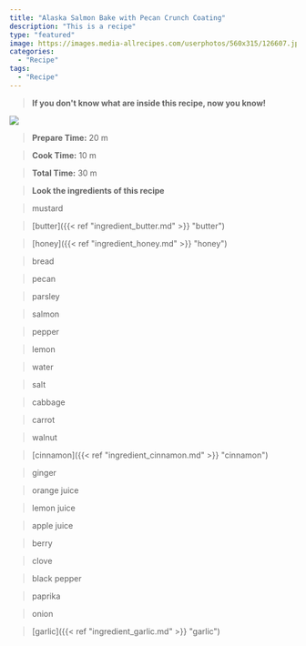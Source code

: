 ```yaml
---
title: "Alaska Salmon Bake with Pecan Crunch Coating"
description: "This is a recipe"
type: "featured"
image: https://images.media-allrecipes.com/userphotos/560x315/126607.jpg
categories: 
  - "Recipe"
tags: 
  - "Recipe"
---
```



>**If you don't know what are inside this recipe, now you know!**

![](../images/Recipes-Banner.jpg)
> **Prepare Time:** 20 m


> **Cook Time:** 10 m


> **Total Time:** 30 m

> **Look the ingredients of this recipe**

> mustard

> [butter]({{< ref "ingredient_butter.md" >}} "butter")

> [honey]({{< ref "ingredient_honey.md" >}} "honey")

> bread

> pecan

> parsley

> salmon

> pepper

> lemon

> water

> salt

> cabbage

> carrot

> walnut

> [cinnamon]({{< ref "ingredient_cinnamon.md" >}} "cinnamon")

> ginger

> orange juice

> lemon juice

> apple juice

> berry

> clove

> black pepper

> paprika

> onion

> [garlic]({{< ref "ingredient_garlic.md" >}} "garlic")


